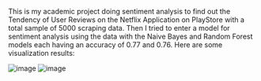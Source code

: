 This is my academic project doing sentiment analysis to find out the Tendency of User Reviews on the Netflix Application on PlayStore with a total sample of 5000 scraping data.
Then I tried to enter a model for sentiment analysis using the data with the Naive Bayes and Random Forest models each having an accuracy of 0.77 and 0.76.
Here are some visualization results:

![image](https://github.com/user-attachments/assets/90fea06b-a961-40ba-9d65-340f1e96ddb1)   ![image](https://github.com/user-attachments/assets/2603a374-4462-4c8d-84c2-54f3bb62f0d1)
